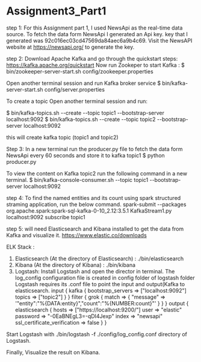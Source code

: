 # Assignment3_Part1
step 1:
For this Assignment part 1, I used NewsApi as the real-time data source.
To fetch the data form NewsApi I generated an Api key. key that I generated was  92c016ec03cd47569da84aec6a9b4c69. Visit the NewsAPI website at https://newsapi.org/ to generate the key.

step 2:
Download Apache Kafka and go through the quickstart steps:
     https://kafka.apache.org/quickstart
Now run Zookeper to start Kafka :
$ bin/zookeeper-server-start.sh config/zookeeper.properties

Open another terminal session and run Kafka broker service
$ bin/kafka-server-start.sh config/server.properties

To create a topic Open another terminal session and run:

$ bin/kafka-topics.sh --create --topic topic1 --bootstrap-server localhost:9092
$ bin/kafka-topics.sh --create --topic topic2 --bootstrap-server localhost:9092

this will create kafka topic 
(topic1 and topic2)

Step 3:
In a new terminal run the producer.py file to fetch the data form NewsApi every 60 seconds and store it to kafka topic1
$ python producer.py

To view the content on Kafka topic2 run the following command in a new terminal.
$ bin/kafka-console-consumer.sh --topic topic1 --bootstrap-server localhost:9092

step 4:
To find the named entities and its count using spark structured straming application, run the below command.
spark-submit --packages org.apache.spark:spark-sql-kafka-0-10_2.12:3.5.1 KafkaStream1.py localhost:9092 subscribe topic1

step 5:
will need Elasticsearch and Kibana installed to get the data from Kafka and visualize it.
https://www.elastic.co/downloads

ELK Stack :
1. Elasticsearch (At the directory of Elasticsearch) :
        ./bin/elasticsearch
2. Kibana (At the directory of Kibana) :
        ./bin/kibana
3. Logstash:
   Install Logstash and open the director in terminal.
The log_config configuration file is created in config folder of logstash folder
    Logstash requires its .conf  file to point the input and output(Kafka to elasticsearch.
input {
  kafka {
      bootstrap_servers => ["localhost:9092"]
      topics => ["topic2"]
  }
}
filter {
  grok {
    match => { "message" => '"entity":"%{DATA:entity}","count":"%{NUMBER:count}"' }
  }
}
output {
  elasticsearch {
    hosts => ["https://localhost:9200/"]
    user => "elastic"
    password => "-0EaBNEgL3=-qDI4Jexp"
    index => "newsapi"
    ssl_certificate_verification => false
  }
}

Start Logstash with  ./bin/logstash -f ./config/log_config.conf directory of Logstash.

Finally, Visualize the result on Kibana.


